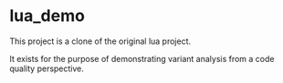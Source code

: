 # lua_demo

This project is a clone of the original lua project.

It exists for the purpose of demonstrating variant analysis from a code quality perspective.

